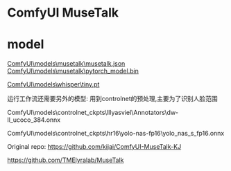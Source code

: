 # ComfyUI MuseTalk


# model 
[ComfyUI\models\musetalk\musetalk.json](https://huggingface.co/TMElyralab/MuseTalk/blob/main/musetalk/musetalk.json)
[ComfyUI\models\musetalk\pytorch_model.bin](https://huggingface.co/TMElyralab/MuseTalk/blob/main/musetalk/pytorch_model.bin)

[ComfyUI\models\whisper\tiny.pt](https://openaipublic.azureedge.net/main/whisper/models/65147644a518d12f04e32d6f3b26facc3f8dd46e5390956a9424a650c0ce22b9/tiny.pt)


运行工作流还需要另外的模型:
用到controlnet的预处理,主要为了识别人脸范围

ComfyUI\models\controlnet_ckpts\lllyasviel\Annotators\dw-ll_ucoco_384.onnx

ComfyUI\models\controlnet_ckpts\hr16\yolo-nas-fp16\yolo_nas_s_fp16.onnx


Original repo:
https://github.com/kijai/ComfyUI-MuseTalk-KJ

https://github.com/TMElyralab/MuseTalk



